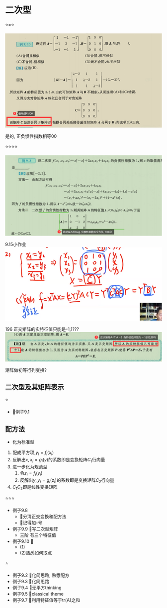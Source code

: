 # 二次型

⭐=⭐

![20221014110617](https://raw.githubusercontent.com/Logible/Image/main/note_image/20221014110617.png)

是的, 正负惯性指数相等00

⭐⭐⭐⭐

![20221015095557](https://raw.githubusercontent.com/Logible/Image/main/note_image/20221015095557.png)

9.15小作业![20221014112037](https://raw.githubusercontent.com/Logible/Image/main/note_image/20221014112037.png)

196 正交矩阵的实特征值只能是-1,1???![20221015143628](https://raw.githubusercontent.com/Logible/Image/main/note_image/20221015143628.png)

矩阵做初等行列变换?

## 二次型及其矩阵表示

⭐

- 💚例子9.1

## 配方法

- 化为标准型

1. 配成平方项,$y_i=f_i(x_i)$
2. 反解出$x,x_i=g_i(y)$的系数即是变换矩阵$C_1$行向量
3. 进一步化为规范型
   1. 令$z_i=f_i(y_i)$
   2. 反解出$y,y_i=g_i(z_i)$的系数即是变换矩阵$C_2$行向量
4. $C_1C_2$即是线性变换矩阵

⭐⭐⭐

- 例子9.8
  - 💚分清正交变换和配方法
  - 💚记得加-号
- 例子9.9 💚写二次型矩阵
  - 三阶 有三个特征值
- 例子9.10 💚
  - (1)
  - (2)熟悉如何取点

⭐

- 例子9.2 💚化简思路; 熟悉配方
- 例子9.3 💚化简思路
- 例子9.4 💚无平方thinking
- 例子9.5 💚classical theme
- 例子9.7 💚利用特征值等于tr(A)之和
